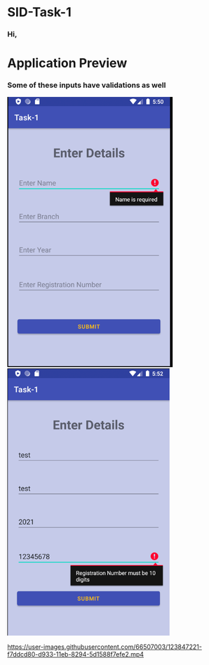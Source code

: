 


# SID-Task-1

### Hi,
# Application Preview
### Some of these inputs have validations as well

![](https://github.com/Himanshu12145/SID-Task-1/blob/master/SS2.png)
![](https://github.com/Himanshu12145/SID-Task-1/blob/master/SS5.png)


https://user-images.githubusercontent.com/66507003/123847221-f7ddcd80-d933-11eb-8294-5d1588f7efe2.mp4

